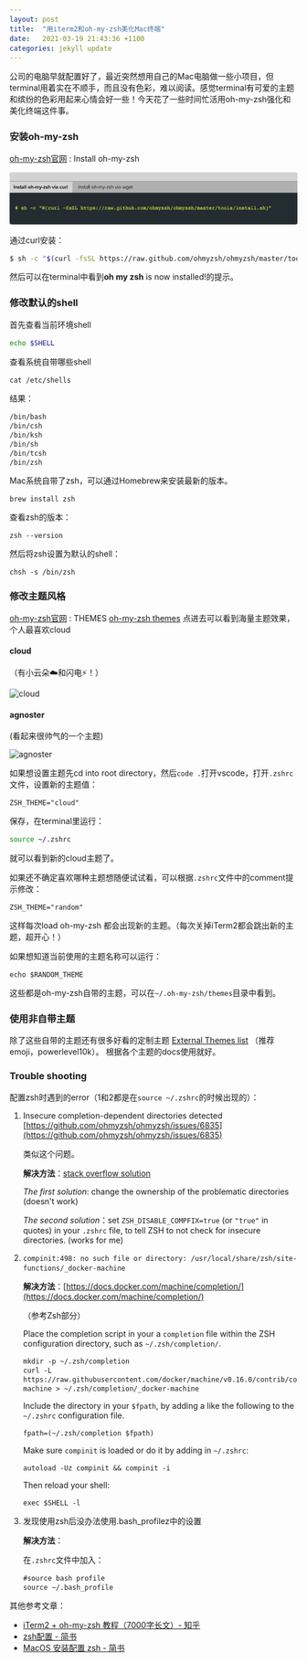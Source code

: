 ```yaml
---
layout: post
title:  "用iterm2和oh-my-zsh美化Mac终端"
date:   2021-03-19 21:43:36 +1100
categories: jekyll update
---
```


公司的电脑早就配置好了，最近突然想用自己的Mac电脑做一些小项目，但terminal用着实在不顺手，而且没有色彩，难以阅读。感觉terminal有可爱的主题和缤纷的色彩用起来心情会好一些！今天花了一些时间忙活用oh-my-zsh强化和美化终端这件事。

### 安装oh-my-zsh

[oh-my-zsh官网](ohmyz.sh) : Install oh-my-zsh

![image-20210319201507039](/assets/image-20210319201507039.png)



通过curl安装：

```bash
$ sh -c "$(curl -fsSL https://raw.github.com/ohmyzsh/ohmyzsh/master/tools/install.sh)"
```

然后可以在terminal中看到**oh my zsh** is now installed!的提示。

### 修改默认的shell

首先查看当前环境shell
```bash
echo $SHELL
```

查看系统自带哪些shell

```
cat /etc/shells
```
结果：
```
/bin/bash
/bin/csh
/bin/ksh
/bin/sh
/bin/tcsh
/bin/zsh
```
Mac系统自带了zsh，可以通过Homebrew来安装最新的版本。

```
brew install zsh
```

查看zsh的版本：

```
zsh --version
```

然后将zsh设置为默认的shell：

```
chsh -s /bin/zsh
```

### 修改主题风格

[oh-my-zsh官网](ohmyz.sh) : THEMES
[oh-my-zsh themes](https://github.com/ohmyzsh/ohmyzsh/wiki/Themes)
点进去可以看到海量主题效果，个人最喜欢cloud

#### cloud
（有小云朵☁️和闪电⚡️！）

![cloud](https://user-images.githubusercontent.com/49100982/108254774-7c416800-716c-11eb-9ea8-8f8cbac82922.jpg)

#### agnoster

(看起来很帅气的一个主题)

![agnoster](https://user-images.githubusercontent.com/49100982/108254745-777cb400-716c-11eb-800a-a8cfa612253f.jpg)

如果想设置主题先cd into root directory，然后`code .`打开vscode，打开`.zshrc`文件，设置新的主题值：

```
ZSH_THEME="cloud"
```

保存，在terminal里运行：

```bash
source ~/.zshrc
```

就可以看到新的cloud主题了。

如果还不确定喜欢哪种主题想随便试试看，可以根据`.zshrc`文件中的comment提示修改：

```
ZSH_THEME="random"
```

这样每次load oh-my-zsh 都会出现新的主题。（每次关掉iTerm2都会跳出新的主题，超开心！）

如果想知道当前使用的主题名称可以运行：

```
echo $RANDOM_THEME
```

这些都是oh-my-zsh自带的主题，可以在`~/.oh-my-zsh/themes`目录中看到。

### 使用非自带主题

除了这些自带的主题还有很多好看的定制主题 [External Themes list](https://github.com/ohmyzsh/ohmyzsh/wiki/External-themes)
（推荐emoji，powerlevel10k）。
根据各个主题的docs使用就好。

### Trouble shooting
配置zsh时遇到的error（1和2都是在`source ~/.zshrc`的时候出现的）：

1. Insecure completion-dependent directories detected
   [https://github.com/ohmyzsh/ohmyzsh/issues/6835](https://github.com/ohmyzsh/ohmyzsh/issues/6835)

   类似这个问题。

   **解决方法**：[stack overflow solution](https://stackoverflow.com/questions/61433167/zsh-detects-insecure-completion-dependent-directories)

   *The first solution*: change the ownership of the problematic directories (doesn't  work)

   *The second solution*：set `ZSH_DISABLE_COMPFIX=true` (or `"true"` in quotes) in your `.zshrc` file, to tell ZSH to not check for insecure directories. (works for me)

2. `compinit:498: no such file or directory: /usr/local/share/zsh/site-functions/_docker-machine`

   **解决方法**：[https://docs.docker.com/machine/completion/](https://docs.docker.com/machine/completion/)

   （参考Zsh部分）

    Place the completion script in your a `completion` file within the ZSH configuration directory, such as `~/.zsh/completion/`.

    ```
    mkdir -p ~/.zsh/completion
    curl -L https://raw.githubusercontent.com/docker/machine/v0.16.0/contrib/completion/zsh/_docker-machine > ~/.zsh/completion/_docker-machine
    ```

    Include the directory in your `$fpath`, by adding a like the following to the `~/.zshrc` configuration file.

    ```
    fpath=(~/.zsh/completion $fpath)
    ```

    Make sure `compinit` is loaded or do it by adding in `~/.zshrc`:

    ```
    autoload -Uz compinit && compinit -i
    ```

    Then reload your shell:

    ```
    exec $SHELL -l
    ```
3. 发现使用zsh后没办法使用.bash_profilez中的设置

    **解决方法**：

    在`.zshrc`文件中加入：
    ```
    #source bash profile
    source ~/.bash_profile
    ```

其他参考文章：
   - [iTerm2 + oh-my-zsh 教程（7000字长文）- 知乎](https://zhuanlan.zhihu.com/p/290737828)
   - [zsh配置 - 简书](https://www.jianshu.com/p/cb238b6ef906)
   - [MacOS 安装配置 zsh - 简书](https://www.jianshu.com/p/02276c671ee8)
